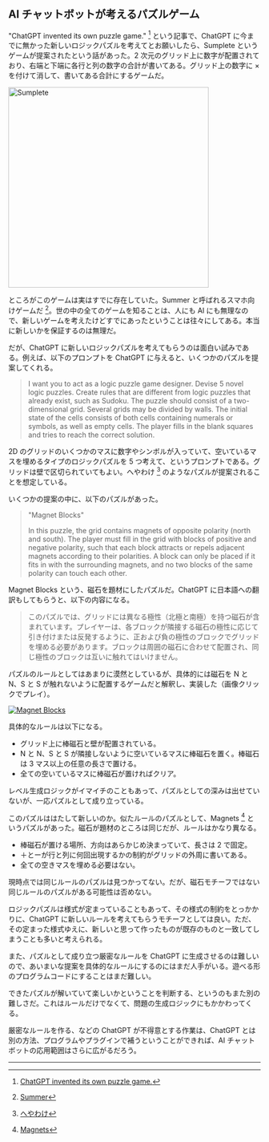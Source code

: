 ## AI チャットボットが考えるパズルゲーム

"ChatGPT invented its own puzzle game." [^1] という記事で、ChatGPT に今までに無かった新しいロジックパズルを考えてとお願いしたら、Sumplete というゲームが提案されたという話があった。2 次元のグリッド上に数字が配置されており、右端と下端に各行と列の数字の合計が書いてある。グリッド上の数字に × を付けて消して、書いてある合計にするゲームだ。

<img src="https://substackcdn.com/image/fetch/w_1456,c_limit,f_webp,q_auto:good,fl_progressive:steep/https%3A%2F%2Fsubstack-post-media.s3.amazonaws.com%2Fpublic%2Fimages%2Fdd3b6e61-fb2a-4f7f-a575-97fbbffb5008_1194x1482.png" alt="Sumplete" width="400"/>

ところがこのゲームは実はすでに存在していた。Summer と呼ばれるスマホ向けゲームだ [^2]。世の中の全てのゲームを知ることは、人にも AI にも無理なので、新しいゲームを考えたけどすでにあったということは往々にしてある。本当に新しいかを保証するのは無理だ。

だが、ChatGPT に新しいロジックパズルを考えてもらうのは面白い試みである。例えば、以下のプロンプトを ChatGPT に与えると、いくつかのパズルを提案してくれる。

> I want you to act as a logic puzzle game designer. Devise 5 novel logic puzzles. Create rules that are different from logic puzzles that already exist, such as Sudoku. The puzzle should consist of a two-dimensional grid. Several grids may be divided by walls. The initial state of the cells consists of both cells containing numerals or symbols, as well as empty cells. The player fills in the blank squares and tries to reach the correct solution.

2D のグリッドのいくつかのマスに数字やシンボルが入っていて、空いているマスを埋めるタイプのロジックパズルを 5 つ考えて、というプロンプトである。グリッドは壁で区切られていてもよい。へやわけ [^3] のようなパズルが提案されることを想定している。

いくつかの提案の中に、以下のパズルがあった。

> "Magnet Blocks"
>
> In this puzzle, the grid contains magnets of opposite polarity (north and south). The player must fill in the grid with blocks of positive and negative polarity, such that each block attracts or repels adjacent magnets according to their polarities. A block can only be placed if it fits in with the surrounding magnets, and no two blocks of the same polarity can touch each other.

Magnet Blocks という、磁石を題材にしたパズルだ。ChatGPT に日本語への翻訳もしてもらうと、以下の内容になる。

> このパズルでは、グリッドには異なる極性（北極と南極）を持つ磁石が含まれています。プレイヤーは、各ブロックが隣接する磁石の極性に応じて引き付けまたは反発するように、正および負の極性のブロックでグリッドを埋める必要があります。ブロックは周囲の磁石に合わせて配置され、同じ極性のブロックは互いに触れてはいけません。

パズルのルールとしてはあまりに漠然としているが、具体的には磁石を N と N、S と S が触れないように配置するゲームだと解釈し、実装した（画像クリックでプレイ）。

[![Magnet Blocks](https://raw.githubusercontent.com/abagames/crisp-game-lib-11-games/main/docs/magnetblocks/screenshot.gif)](https://abagames.github.io/crisp-game-lib-11-games/?magnetblocks)

具体的なルールは以下になる。

- グリッド上に棒磁石と壁が配置されている。
- N と N、S と S が隣接しないように空いているマスに棒磁石を置く。棒磁石は 3 マス以上の任意の長さで置ける。
- 全ての空いているマスに棒磁石が置ければクリア。

レベル生成ロジックがイマイチのこともあって、パズルとしての深みは出せていないが、一応パズルとして成り立っている。

このパズルははたして新しいのか。似たルールのパズルとして、Magnets [^4] というパズルがあった。磁石が題材のところは同じだが、ルールはかなり異なる。

- 棒磁石が置ける場所、方向はあらかじめ決まっていて、長さは 2 で固定。
- ＋とーが行と列に何回出現するかの制約がグリッドの外周に書いてある。
- 全ての空きマスを埋める必要はない。

現時点では同じルールのパズルは見つかってない。だが、磁石モチーフではない同じルールのパズルがある可能性は否めない。

ロジックパズルは様式が定まっていることもあって、その様式の制約をとっかかりに、ChatGPT に新しいルールを考えてもらうモチーフとしては良い。ただ、その定まった様式ゆえに、新しいと思って作ったものが既存のものと一致してしまうことも多いと考えられる。

また、パズルとして成り立つ厳密なルールを ChatGPT に生成させるのは難しいので、あいまいな提案を具体的なルールにするのにはまだ人手がいる。遊べる形のプログラムコードにすることはまだ難しい。

できたパズルが解いていて楽しいかということを判断する、というのもまた別の難しさだ。これはルールだけでなくて、問題の生成ロジックにもかかわってくる。

厳密なルールを作る、などの ChatGPT が不得意とする作業は、ChatGPT とは別の方法、プログラムやプラグインで補うということができれば、AI チャットボットの応用範囲はさらに広がるだろう。

---

[^1]: [ChatGPT invented its own puzzle game.](https://puzzledpenguin.substack.com/p/chatgpt-invented-its-own-puzzle-game)
[^2]: [Summer](https://play.google.com/store/apps/details?id=com.rohitpailwangames.summerpro)
[^3]: [へやわけ](https://www.nikoli.co.jp/ja/puzzles/heyawake/)
[^4]: [Magnets](https://www.chiark.greenend.org.uk/~sgtatham/puzzles/js/magnets.html)
